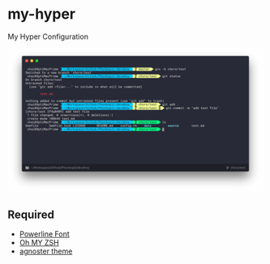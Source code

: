 # my-hyper
My Hyper Configuration

![Screenshot](hyper.png)

## Required

* [Powerline Font](https://github.com/powerline/powerline)
* [Oh MY ZSH](https://github.com/robbyrussell/oh-my-zsh)
* [agnoster theme](https://github.com/agnoster/agnoster-zsh-theme)


